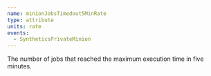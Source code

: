 ```yaml
---
name: minionJobsTimedout5MinRate
type: attribute
units: rate
events:
  - SyntheticsPrivateMinion
---
```


The number of jobs that reached the maximum execution time in five minutes.